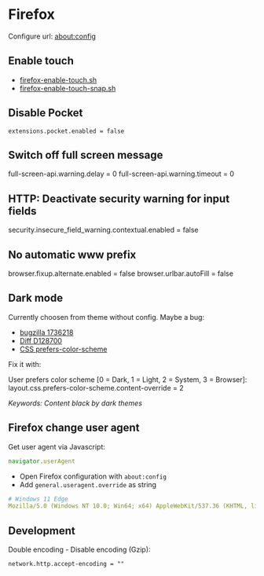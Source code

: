 # Firefox

Configure url: [about:config](about:config)

## Enable touch

* [firefox-enable-touch.sh](firefox-enable-touch.sh)
* [firefox-enable-touch-snap.sh](firefox-enable-touch-snap.sh)

## Disable Pocket

```text
extensions.pocket.enabled = false
```

## Switch off full screen message

full-screen-api.warning.delay = 0
full-screen-api.warning.timeout = 0

## HTTP: Deactivate security warning for input fields

security.insecure_field_warning.contextual.enabled = false

## No automatic www prefix

browser.fixup.alternate.enabled = false
browser.urlbar.autoFill = false

## Dark mode

Currently choosen from theme without config. Maybe a bug:

* [bugzilla 1736218](https://bugzilla.mozilla.org/show_bug.cgi?id=1736218)
* [Diff D128700](https://phabricator.services.mozilla.com/D128700)
* [CSS prefers-color-scheme](https://developer.mozilla.org/en-US/docs/Web/CSS/@media/prefers-color-scheme)

Fix it with:

User prefers color scheme [0 = Dark, 1 = Light, 2 = System, 3 = Browser]:
layout.css.prefers-color-scheme.content-override = 2

*Keywords: Content black by dark themes*

## Firefox change user agent

Get user agent via Javascript:

```javascript
navigator.userAgent
```

* Open Firefox configuration with `about:config`
* Add `general.useragent.override` as string

```yaml
# Windows 11 Edge
Mozilla/5.0 (Windows NT 10.0; Win64; x64) AppleWebKit/537.36 (KHTML, like Gecko) Chrome/90.0.4430.212 Safari/537.36 Edg/90.0.818.66
```

## Development

Double encoding - Disable encoding (Gzip):

```text
network.http.accept-encoding = ""
```
